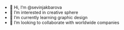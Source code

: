 - 👋 Hi, I’m @sevinjakbarova
- 👀 I’m interested in creative sphere
- 🌱 I’m currently learning graphic design
- 💞️ I’m looking to collaborate with worldwide companies

<!---
sevinjakbarova/sevinjakbarova is a ✨ special ✨ repository because its `README.md` (this file) appears on your GitHub profile.
You can click the Preview link to take a look at your changes.
--->
